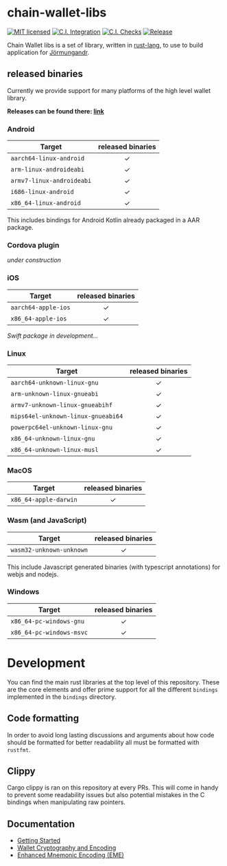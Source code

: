 # chain-wallet-libs

[![MIT licensed][mit-badge]][mit-url]
[![C.I. Integration][ci-integration-badge]][ci-integration-url]
[![C.I. Checks][ci-check-badge]][ci-check-url]
[![Release][release-badge]][release-url]

[mit-badge]: https://img.shields.io/badge/license-MIT%2FApache--2.0-blue
[mit-url]: LICENSE
[ci-integration-badge]: https://github.com/input-output-hk/chain-wallet-libs/workflows/C.I.%20Integration/badge.svg
[ci-integration-url]: https://github.com/input-output-hk/chain-wallet-libs/actions?query=workflow%3A%22C.I.+Integration%22
[ci-check-badge]: https://github.com/input-output-hk/chain-wallet-libs/workflows/C.I.%20Checks/badge.svg
[ci-check-url]: https://github.com/input-output-hk/chain-wallet-libs/actions?query=workflow%3A%22C.I.+Checks%22
[release-badge]: https://github.com/input-output-hk/chain-wallet-libs/workflows/Release/badge.svg
[release-url]: https://github.com/input-output-hk/chain-wallet-libs/actions?query=workflow%3ARelease

Chain Wallet libs is a set of library, written in [rust-lang], to use to build application for [Jörmungandr].

## released binaries

Currently we provide support for many platforms of the high level wallet library.

**Releases can be found there: [link][release-latest]**

### Android

| Target                    | released binaries |
| ------------------------- | :---------------: |
| `aarch64-linux-android`   |         ✓         |
| `arm-linux-androideabi`   |         ✓         |
| `armv7-linux-androideabi` |         ✓         |
| `i686-linux-android`      |         ✓         |
| `x86_64-linux-android`    |         ✓         |

This includes bindings for Android Kotlin already packaged in a AAR package.

### Cordova plugin

_under construction_

### iOS

| Target              | released binaries |
| ------------------- | :---------------: |
| `aarch64-apple-ios` |         ✓         |
| `x86_64-apple-ios`  |         ✓         |

_Swift package in development..._

### Linux

| Target                             | released binaries |
| ---------------------------------- | :---------------: |
| `aarch64-unknown-linux-gnu`        |         ✓         |
| `arm-unknown-linux-gnueabi`        |         ✓         |
| `armv7-unknown-linux-gnueabihf`    |         ✓         |
| `mips64el-unknown-linux-gnueabi64` |         ✓         |
| `powerpc64el-unknown-linux-gnu`    |         ✓         |
| `x86_64-unknown-linux-gnu`         |         ✓         |
| `x86_64-unknown-linux-musl`        |         ✓         |

### MacOS

| Target                | released binaries |
| --------------------- | :---------------: |
| `x86_64-apple-darwin` |         ✓         |

### Wasm (and JavaScript)

| Target                   | released binaries |
| ------------------------ | :---------------: |
| `wasm32-unknown-unknown` |         ✓         |

This include Javascript generated binaries (with typescript annotations)
for webjs and nodejs.

### Windows

| Target                   | released binaries |
| ------------------------ | :---------------: |
| `x86_64-pc-windows-gnu`  |         ✓         |
| `x86_64-pc-windows-msvc` |         ✓         |

# Development

You can find the main rust libraries at the top level of this repository. These
are the core elements and offer prime support for all the different `bindings`
implemented in the `bindings` directory.

## Code formatting

In order to avoid long lasting discussions and arguments about how code should
be formatted for better readability all must be formatted with `rustfmt`.

## Clippy

Cargo clippy is ran on this repository at every PRs. This will come in handy to
prevent some readability issues but also potential mistakes in the C bindings
when manipulating raw pointers.

## Documentation

- [Getting Started](doc/getting_started.md)
- [Wallet Cryptography and Encoding](doc/CRYPTO.md)
- [Enhanced Mnemonic Encoding (EME)](doc/EME.md)

[rust-lang]: https://www.rust-lang.org/
[Jörmungandr]: https://input-output-hk.github.io/jormungandr
[release-latest]: https://github.com/input-output-hk/chain-wallet-libs/releases/latest
